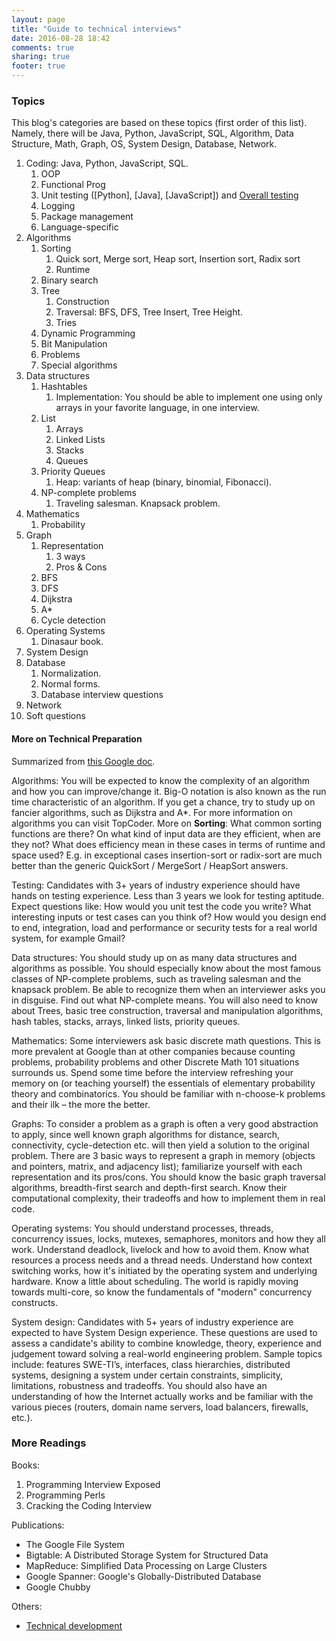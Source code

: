 ```yaml
---
layout: page
title: "Guide to technical interviews"
date: 2016-08-28 18:42
comments: true
sharing: true
footer: true
---
```


### Topics

This blog's categories are based on these topics (first order of this list).
Namely, there will be Java, Python, JavaScript, SQL, Algorithm, Data Structure, Math, Graph, OS, System Design, Database, Network.

1. Coding: Java, Python, JavaScript, SQL.
    1. OOP
    2. Functional Prog
    3. Unit testing ([Python], [Java], [JavaScript]) and [Overall testing](/blog/2016/09/02/tutorial-test-driven-development/)
    4. Logging
    4. Package management
    5. Language-specific
2. Algorithms
    1. Sorting
        1. Quick sort, Merge sort, Heap sort, Insertion sort, Radix sort
        6. Runtime
    2. Binary search
    3. Tree
        1. Construction
        2. Traversal: BFS, DFS, Tree Insert, Tree Height.
        3. Tries
    4. Dynamic Programming
    5. Bit Manipulation
    5. Problems
    6. Special algorithms
3. Data structures
    1. Hashtables
        1. Implementation: You should be able to implement one using only arrays in your favorite language, in one interview.
    2. List
        1. Arrays
        2. Linked Lists
        3. Stacks
        4. Queues
    3. Priority Queues
        1. Heap: variants of heap (binary, binomial, Fibonacci).
    4. NP-complete problems
        1. Traveling salesman. Knapsack problem.
4. Mathematics
    1. Probability
5. Graph
    1. Representation
        1. 3 ways
        2. Pros & Cons
    2. BFS
    3. DFS
    4. Dijkstra
    5. A*
    6. Cycle detection
6. Operating Systems
    1. Dinasaur book.
7. System Design
8. Database
    1. Normalization.
    2. Normal forms.
    3. Database interview questions
9. Network
10. Soft questions

#### More on Technical Preparation

Summarized from [this Google doc](https://docs.google.com/presentation/d/1_6c6eu1oaDcJeKGcu43wtal8OeFNL6xMmmoSiDt9l5A/edit?pref=2&pli=1#slide=id.gcb7e7ef4e_478_71).

Algorithms: You will be expected to know the complexity of an algorithm and how you can improve/change it. 
Big-O notation is also known as the run time characteristic of an algorithm. 
If you get a chance, try to study up on fancier algorithms, such as Dijkstra and A*. 
For more information on algorithms you can visit TopCoder. 
More on **Sorting**: What common sorting functions are there? On what kind of input data are they efficient, when are they not? What does efficiency mean in these cases in terms of runtime and space used? E.g. in exceptional cases insertion-sort or radix-sort are much better than the generic QuickSort / MergeSort / HeapSort answers.

Testing: Candidates with 3+ years of industry experience should have hands on testing experience. 
Less than 3 years we look for testing aptitude. 
Expect questions like: How would you unit test the code you write? 
What interesting inputs or test cases can you think of? 
How would you design end to end, integration, load and performance or security tests for a real world system, for example Gmail?

Data structures: You should study up on as many data structures and algorithms as possible. You should especially know about the most famous classes of NP-complete problems, such as traveling salesman and the knapsack problem. Be able to recognize them when an interviewer asks you in disguise. Find out what NP-complete means. You will also need to know about Trees,  basic tree construction, traversal and manipulation algorithms, hash tables, stacks, arrays, linked lists, priority queues.

Mathematics: Some interviewers ask basic discrete math questions. This is more prevalent at Google than at other companies because counting problems, probability problems and other Discrete Math 101 situations surrounds us. Spend some time before the interview refreshing your memory on (or teaching yourself) the essentials of elementary probability theory and combinatorics. You should be familiar with n-choose-k problems and their ilk – the more the better.

Graphs: To consider a problem as a graph is often a very good abstraction to apply, since well known graph algorithms for distance, search, connectivity, cycle-detection etc. will then yield a solution to the original problem. There are 3 basic ways to represent a graph in memory (objects and pointers, matrix, and adjacency list); familiarize yourself with each representation and its pros/cons. You should know the basic graph traversal algorithms, breadth-first search and depth-first search. Know their computational complexity, their tradeoffs and how to implement them in real code.

Operating systems: You should understand processes, threads, concurrency issues, locks, mutexes, semaphores, monitors and how they all work. Understand deadlock, livelock and how to avoid them. Know what resources a process needs and a thread needs. Understand how context switching works, how it's initiated by the operating system and underlying hardware. Know a little about scheduling. The world is rapidly moving towards multi-core, so know the fundamentals of "modern" concurrency constructs.

System design: Candidates with 5+ years of industry experience are expected to have System Design experience. These questions are used to assess a candidate's ability to combine knowledge, theory, experience and judgement toward solving a real-world engineering problem.  Sample topics include: features SWE-TI’s, interfaces, class hierarchies, distributed systems, designing a system under certain constraints, simplicity, limitations, robustness and tradeoffs. You should also have an understanding of how the Internet actually works and be familiar with the various pieces (routers, domain name servers, load balancers, firewalls, etc.).


### More Readings

Books:

1. Programming Interview Exposed
2. Programming Perls
3. Cracking the Coding Interview

Publications:

* The Google File System
* Bigtable: A Distributed Storage System for Structured Data
* MapReduce: Simplified Data Processing on Large Clusters
* Google Spanner: Google's Globally-Distributed Database
* Google Chubby

Others:

* [Technical development](https://www.google.com/about/careers/students/guide-to-technical-development.html)
